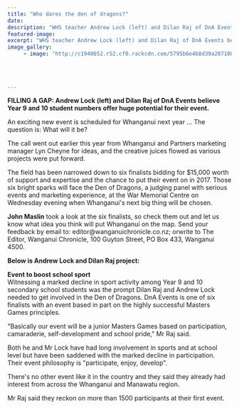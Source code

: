 ```yaml
---
title: "Who dares the den of dragons?"
date: 
description: "WHS teacher Andrew Lock (left) and Dilan Raj of DnA Events believe Year 9 and 10 student numbers offer huge potential for their event in the Den of Dragons in 2017, Wanganui Chronicle 22/7/16..."
featured-image: 
excerpt: "WHS teacher Andrew Lock (left) and Dilan Raj of DnA Events believe Year 9 and 10 student numbers offer huge potential for their event in the Den of Dragons in 2017."
image_gallery:
	 - image: "http://c1940652.r52.cf0.rackcdn.com/5795b6e4b8d39a2071000b06/Den-of-Dragons-poster-Chron-22-July.jpg"
	
	
	
	
---
```


<p><strong>FILLING A GAP: Andrew Lock (left) and Dilan Raj of DnA Events believe Year 9 and 10 student numbers offer huge potential for their event.</strong></p>
<p><span>An exciting new event is scheduled for Whanganui next year ... The question is: What will it be?</span></p>
<p><span>The call went out earlier this year from Whanganui and Partners marketing manager Lyn Cheyne for ideas, and the creative juices flowed as various projects were put forward.</span></p>
<p><span>The field has been narrowed down to six finalists bidding for $15,000 worth of support and expertise and the chance to put their event on in 2017. Those six bright sparks will face the Den of Dragons, a judging panel with serious events and marketing experience, at the War Memorial Centre on Wednesday evening when Whanganui's next big thing will be chosen.</span><br /><strong></strong></p>
<p><strong>John Maslin</strong><span>&nbsp;took a look at the six finalists, so check them out and let us know what idea you think will put Whanganui on the map. Send your feedback by email to: editor@wanganuichronicle.co.nz; orwrite to The Editor, Wanganui Chronicle, 100 Guyton Street, PO Box 433, Wanganui 4500.</span></p>
<p><strong>Below is Andrew Lock and Dilan Raj project:</strong></p>
<p><span><strong>Event to boost school sport</strong><br /><span>Witnessing a marked decline in sport activity among Year 9 and 10 secondary school students was the prompt Dilan Raj and Andrew Lock needed to get involved in the Den of Dragons. DnA Events is one of six finalists with an event based in part on the highly successful Masters Games principles.</span><br /></span></p>
<p><span><span>"Basically our event will be a junior Masters Games based on participation, camaraderie, self-development and school pride," Mr Raj said.</span><br /></span></p>
<p><span><span>Both he and Mr Lock have had long involvement in sports and at school level but have been saddened with the marked decline in participation. Their event philosophy is "participate, enjoy, develop".</span><br /></span></p>
<p><span><span>There's no other event like it in the country and they said they already had interest from across the Whanganui and Manawatu region.&nbsp;</span><br /></span></p>
<p><span><span>Mr Raj said they reckon on more than 1500 participants at their first event.</span></span></p>

